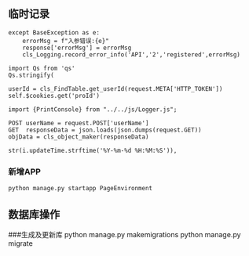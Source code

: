 ## 临时记录
    except BaseException as e:
        errorMsg = f"入参错误:{e}"
        response['errorMsg'] = errorMsg
        cls_Logging.record_error_info('API','2','registered',errorMsg)

    import Qs from 'qs'
    Qs.stringify(

    userId = cls_FindTable.get_userId(request.META['HTTP_TOKEN'])
    self.$cookies.get('proId')

    import {PrintConsole} from "../../js/Logger.js";

    POST userName = request.POST['userName']
    GET  responseData = json.loads(json.dumps(request.GET))
    objData = cls_object_maker(responseData)

    str(i.updateTime.strftime('%Y-%m-%d %H:%M:%S')),

### 新增APP
    python manage.py startapp PageEnvironment

## 数据库操作
###生成及更新库
    python manage.py makemigrations
    python manage.py migrate